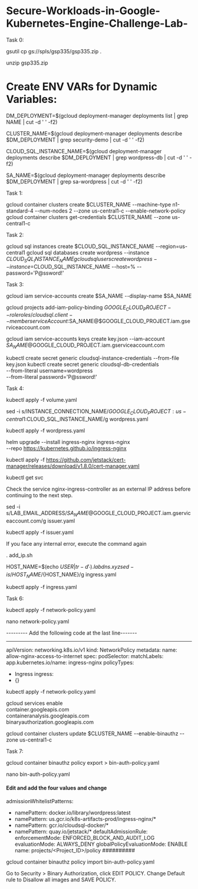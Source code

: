 # Secure-Workloads-in-Google-Kubernetes-Engine-Challenge-Lab-
Task 0:

gsutil cp gs://spls/gsp335/gsp335.zip .

unzip gsp335.zip

# Create ENV VARs for Dynamic Variables:

DM_DEPLOYMENT=$(gcloud deployment-manager deployments list | grep NAME | cut -d ' ' -f2)

CLUSTER_NAME=$(gcloud deployment-manager deployments describe $DM_DEPLOYMENT | grep security-demo | cut -d ' ' -f2)

CLOUD_SQL_INSTANCE_NAME=$(gcloud deployment-manager deployments describe $DM_DEPLOYMENT | grep wordpress-db | cut -d ' ' -f2)

SA_NAME=$(gcloud deployment-manager deployments describe $DM_DEPLOYMENT | grep sa-wordpress | cut -d ' ' -f2)

Task 1:

gcloud container clusters create $CLUSTER_NAME  --machine-type n1-standard-4 --num-nodes 2 --zone us-central1-c --enable-network-policy
gcloud container clusters get-credentials $CLUSTER_NAME --zone us-central1-c


Task 2:

gcloud sql instances create $CLOUD_SQL_INSTANCE_NAME --region=us-central1
gcloud sql databases create wordpress --instance $CLOUD_SQL_INSTANCE_NAME
gcloud sql users create wordpress --instance=$CLOUD_SQL_INSTANCE_NAME --host=% --password='P@ssword!'


Task 3:

gcloud iam service-accounts create $SA_NAME --display-name $SA_NAME

gcloud projects add-iam-policy-binding $GOOGLE_CLOUD_PROJECT    --role roles/cloudsql.client  --member serviceAccount:$SA_NAME@$GOOGLE_CLOUD_PROJECT.iam.gserviceaccount.com

gcloud iam service-accounts keys create key.json     --iam-account $SA_NAME@$GOOGLE_CLOUD_PROJECT.iam.gserviceaccount.com

kubectl create secret generic cloudsql-instance-credentials     --from-file key.json
kubectl create secret generic cloudsql-db-credentials \
   --from-literal username=wordpress \
   --from-literal password='P@ssword!'
   

Task 4:

kubectl apply -f volume.yaml

sed -i s/INSTANCE_CONNECTION_NAME/${GOOGLE_CLOUD_PROJECT}:us-central1:$CLOUD_SQL_INSTANCE_NAME/g wordpress.yaml

kubectl apply -f wordpress.yaml



helm upgrade --install ingress-nginx ingress-nginx \
  --repo https://kubernetes.github.io/ingress-nginx

kubectl apply -f https://github.com/jetstack/cert-manager/releases/download/v1.8.0/cert-manager.yaml

kubectl get svc

Check the service nginx-ingress-controller as an external IP address before continuing to the next step.

sed -i s/LAB_EMAIL_ADDRESS/$SA_NAME@$GOOGLE_CLOUD_PROJECT.iam.gserviceaccount.com/g issuer.yaml

kubectl apply -f issuer.yaml

If you face any internal error, execute the command again

. add_ip.sh

HOST_NAME=$(echo $USER | tr -d '_').labdns.xyz
sed -i s/HOST_NAME/${HOST_NAME}/g ingress.yaml

kubectl apply -f ingress.yaml


Task 6: 

kubectl apply -f network-policy.yaml

nano network-policy.yaml

--------- Add the following code at the last line-------

---
apiVersion: networking.k8s.io/v1
kind: NetworkPolicy
metadata:
 name: allow-nginx-access-to-internet
spec:
 podSelector:
   matchLabels:
     app.kubernetes.io/name: ingress-nginx
 policyTypes:
 - Ingress
 ingress:
 - {}


kubectl apply -f network-policy.yaml


gcloud services enable \
   container.googleapis.com \
   containeranalysis.googleapis.com \
   binaryauthorization.googleapis.com

gcloud container clusters update $CLUSTER_NAME --enable-binauthz --zone us-central1-c


Task 7: 

gcloud container binauthz policy export > bin-auth-policy.yaml

nano bin-auth-policy.yaml


#### Edit and add the four values and change
admissionWhitelistPatterns:
- namePattern: docker.io/library/wordpress:latest
- namePattern: us.gcr.io/k8s-artifacts-prod/ingress-nginx/*
- namePattern: gcr.io/cloudsql-docker/*
- namePattern: quay.io/jetstack/*
defaultAdmissionRule:
 enforcementMode: ENFORCED_BLOCK_AND_AUDIT_LOG
 evaluationMode: ALWAYS_DENY
globalPolicyEvaluationMode: ENABLE
name: projects/<Project_ID>/policy
##########

gcloud container binauthz policy import bin-auth-policy.yaml

Go to Security > Binary Authorization, click EDIT POLICY. Change Default rule to Disallow all images and SAVE POLICY.

